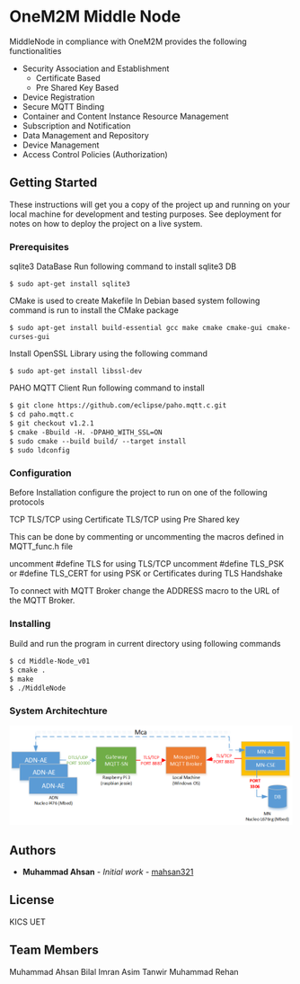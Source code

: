 # OneM2M Middle Node

MiddleNode in compliance with OneM2M provides the following functionalities
- Security Association and Establishment
	- Certificate Based
	- Pre Shared Key Based
- Device Registration
- Secure MQTT Binding
- Container and Content Instance Resource Management
- Subscription and Notification
- Data Management and Repository
- Device Management
- Access Control Policies (Authorization)

## Getting Started

These instructions will get you a copy of the project up and running on your local machine for development and testing purposes. See deployment for notes on how to deploy the project on a live system.

### Prerequisites

sqlite3 DataBase
Run following command to install sqlite3 DB

```
$ sudo apt-get install sqlite3
```

CMake is used to create Makefile
In Debian based system following command is run to install the CMake package 
```
$ sudo apt-get install build-essential gcc make cmake cmake-gui cmake-curses-gui
```

Install OpenSSL Library using the following command
```
$ sudo apt-get install libssl-dev
```

PAHO MQTT Client
Run following command to install
```
$ git clone https://github.com/eclipse/paho.mqtt.c.git
$ cd paho.mqtt.c
$ git checkout v1.2.1
$ cmake -Bbuild -H. -DPAHO_WITH_SSL=ON
$ sudo cmake --build build/ --target install
$ sudo ldconfig
```


### Configuration

Before Installation configure the project to run on one of the following protocols

TCP
TLS/TCP using Certificate
TLS/TCP using Pre Shared key

This can be done by commenting or uncommenting the macros defined in MQTT_func.h file 

uncomment #define TLS for using TLS/TCP
uncomment #define TLS_PSK or #define TLS_CERT for using PSK or Certificates during TLS Handshake

To connect with MQTT Broker change the ADDRESS macro to the URL of the MQTT Broker. 
 

### Installing

Build and run the program in current directory using following commands 

```
$ cd Middle-Node_v01
$ cmake .
$ make
$ ./MiddleNode
``` 


### System Architechture

![Alt text](image.png?raw=true "System Architechture")

## Authors

* **Muhammad Ahsan** - *Initial work* - [mahsan321](https://github.com/mahsan321)

## License

KICS UET

## Team Members
Muhammad Ahsan
Bilal Imran
Asim Tanwir
Muhammad Rehan
